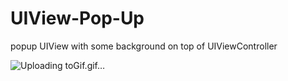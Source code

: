 # UIView-Pop-Up
popup UIView with some background on top of UIViewController


![Uploading toGif.gif…]()

